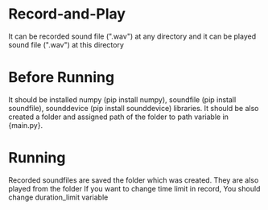 # Record-and-Play
It can be recorded sound file (".wav") at any directory and it can be played sound file (".wav") at this directory

# Before Running
It should be installed numpy (pip install numpy), soundfile (pip install soundfile), sounddevice (pip install sounddevice) libraries.
It should be also created a folder and assigned path of the folder to path variable in {main.py}. 

# Running
Recorded soundfiles are saved the folder which was created. They are also played from the folder
If you want to change time limit in record, You should change duration_limit variable
